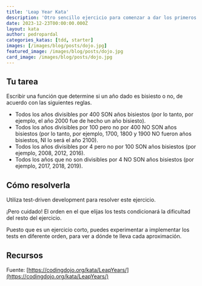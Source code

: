 ```yaml
---
title: 'Leap Year Kata'
description: 'Otro sencillo ejercicio para comenzar a dar los primeros pasos con test-driven development.'
date: 2023-12-23T00:00:00.000Z
layout: kata
author: pedropardal
categories_katas: [tdd, starter]
images: [/images/blog/posts/dojo.jpg]
featured_image: /images/blog/posts/dojo.jpg
card_image: /images/blog/posts/dojo.jpg
---
```


## Tu tarea

Escribir una función que determine si un año dado es bisiesto o no, de acuerdo con las siguientes reglas.

- Todos los años divisibles por 400 SON años bisiestos (por lo tanto, por ejemplo, el año 2000 fue de hecho un año bisiesto).
- Todos los años divisibles por 100 pero no por 400 NO SON años bisiestos (por lo tanto, por ejemplo, 1700, 1800 y 1900 NO fueron años bisiestos, NI lo será el año 2100).
- Todos los años divisibles por 4 pero no por 100 SON años bisiestos (por ejemplo, 2008, 2012, 2016).
- Todos los años que no son divisibles por 4 NO SON años bisiestos (por ejemplo, 2017, 2018, 2019).

## Cómo resolverla

Utiliza test-driven development para resolver este ejercicio.

¡Pero cuidado! El orden en el que elijas los tests condicionará la dificultad del resto del ejercicio.

Puesto que es un ejercicio corto, puedes experimentar a implementar los tests en diferente orden, para ver a dónde te lleva cada aproximación.

## Recursos

Fuente: [https://codingdojo.org/kata/LeapYears/](https://codingdojo.org/kata/LeapYears/)
